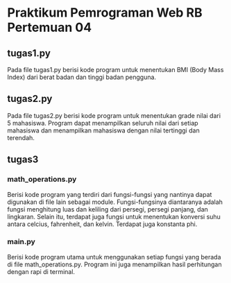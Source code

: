 # Praktikum Pemrograman Web RB Pertemuan 04

## tugas1.py

Pada file tugas1.py berisi kode program untuk menentukan BMI (Body Mass Index) dari berat badan dan tinggi badan pengguna.

## tugas2.py

Pada file tugas2.py berisi kode program untuk menentukan grade nilai dari 5 mahasiswa. Program dapat menampilkan seluruh nilai dari setiap mahasiswa dan menampilkan mahasiswa dengan nilai tertinggi dan terendah.

## tugas3

### math_operations.py

Berisi kode program yang terdiri dari fungsi-fungsi yang nantinya dapat digunakan di file lain sebagai module. Fungsi-fungsinya diantaranya adalah fungsi menghitung luas dan keliling dari persegi, persegi panjang, dan lingkaran. Selain itu, terdapat juga fungsi untuk menentukan konversi suhu antara celcius, fahrenheit, dan kelvin. Terdapat juga konstanta phi.

### main.py

Berisi kode program utama untuk menggunakan setiap fungsi yang berada di file math_operations.py. Program ini juga menampilkan hasil perhitungan dengan rapi di terminal.
